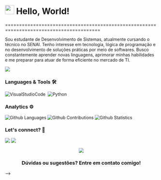 <h1><img src="https://emojis.slackmojis.com/emojis/images/1587134085/8661/fast_meow_party.gif?1587134085" width="30"/> Hello, World! </h1>
========================================================================================

Sou estudante de Desenvolvimento de Sistemas, atualmente cursando o técnico no SENAI. Tenho interesse em tecnologia, lógica de programação e no desenvolvimento de soluções práticas por meio de softwares. Busco constantemente aprender novas linguagens, aprimorar minhas habilidades e me preparar para atuar de forma eficiente no mercado de TI.



![](http://estruyf-github.azurewebsites.net/api/VisitorHit?user=thaispll&repo=thaispll&countColorcountColor)

### Languages & Tools 🛠  
  
![VisualStudioCode](https://img.shields.io/badge/-VisualStudioCode-05122A?style=flat&color=gray)&nbsp;
![Python](https://img.shields.io/badge/-VisualStudioCode-05122A?style=flat&color=gray)&nbsp;



### Analytics ⚙️

![Github Languages](https://github-readme-stats.vercel.app/api/top-langs/?username=thaispll&layout=compact&count_private=true)
![Github Contributions](https://github-readme-streak-stats.herokuapp.com/?user=thaispll&hide_border=true)
![Github Statistics](https://github-readme-stats.vercel.app/api/?username=thaispll&count_private=true&show_icons=true)


### Let's connect? 🤝 
 
<a href="https://www.instagram.com/yaszuc/"><img src="https://img.shields.io/badge/Instagram-E4405F?style=for-the-badge&logo=instagram&logoColor=white"/></a>
<a href="mailto:yasmingfabian@gmail.com"><img src="https://img.shields.io/badge/Gmail-D14836?style=for-the-badge&logo=gmail&logoColor=white"/></a>

<p align="center"><img src="https://emojis.slackmojis.com/emojis/images/1450319445/46/question.gif?1450319445"/></p>  <h3 align="center">Dúvidas ou sugestões? Entre em contato comigo! </h3></p>


-->

